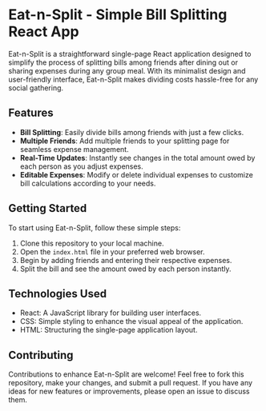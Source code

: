 # Eat-n-Split - Simple Bill Splitting React App

Eat-n-Split is a straightforward single-page React application designed to simplify the process of splitting bills among friends after dining out or sharing expenses during any group meal. With its minimalist design and user-friendly interface, Eat-n-Split makes dividing costs hassle-free for any social gathering.

## Features

- **Bill Splitting**: Easily divide bills among friends with just a few clicks.
- **Multiple Friends**: Add multiple friends to your splitting page for seamless expense management.
- **Real-Time Updates**: Instantly see changes in the total amount owed by each person as you adjust expenses.
- **Editable Expenses**: Modify or delete individual expenses to customize bill calculations according to your needs.

## Getting Started

To start using Eat-n-Split, follow these simple steps:

1. Clone this repository to your local machine.
2. Open the `index.html` file in your preferred web browser.
3. Begin by adding friends and entering their respective expenses.
4. Split the bill and see the amount owed by each person instantly.

## Technologies Used

- React: A JavaScript library for building user interfaces.
- CSS: Simple styling to enhance the visual appeal of the application.
- HTML: Structuring the single-page application layout.

## Contributing

Contributions to enhance Eat-n-Split are welcome! Feel free to fork this repository, make your changes, and submit a pull request. If you have any ideas for new features or improvements, please open an issue to discuss them.
